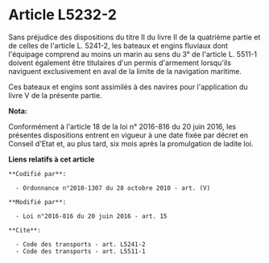 # Article L5232-2

Sans préjudice des dispositions du titre II du livre II de la quatrième partie et de celles de l'article L. 5241-2, les
bateaux et engins fluviaux dont l'équipage comprend au moins un marin au sens du 3° de l'article L. 5511-1 doivent également
être titulaires d'un permis d'armement lorsqu'ils naviguent exclusivement en aval de la limite de la navigation maritime. 

Ces bateaux et engins sont assimilés à des navires pour l'application du livre V de la présente partie.

**Nota:**

Conformément à l'article 18 de la loi n° 2016-816 du 20 juin 2016, les présentes dispositions entrent en vigueur à une date
fixée par décret en Conseil d'Etat et, au plus tard, six mois après la promulgation de ladite loi.

**Liens relatifs à cet article**

	**Codifié par**:

	  - Ordonnance n°2010-1307 du 28 octobre 2010 - art. (V)

	**Modifié par**:

	  - Loi n°2016-816 du 20 juin 2016 - art. 15

	**Cite**:

	  - Code des transports - art. L5241-2
	  - Code des transports - art. L5511-1
